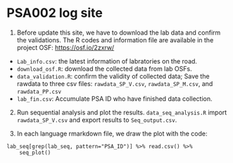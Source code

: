 # PSA002 log site

1. Before update this site, we have to download the lab data and confirm the validations. The R codes and information file are available in the project OSF: https://osf.io/2zxrw/

- `Lab_info.csv`: the latest information of labratories on the road.
- `download_osf.R`: download the collected data from lab OSFs.
- `data_validation.R`: confirm the validity of collected data; Save the rawdata to three csv files: `rawdata_SP_V.csv`, `rawdata_SP_M.csv`, and `rawdata_PP.csv`
- `lab_fin.csv`: Accumulate PSA ID who have finished data collection.

2. Run sequential analysis and plot the results. `data_seq_analysis.R` import `rawdata_SP_V.csv` and export results to `Seq_output.csv`.

3. In each language rmarkdown file, we draw the plot with the code:


```
lab_seq[grep(lab_seq, pattern="PSA_ID")] %>% read.csv() %>%
    seq_plot()
```